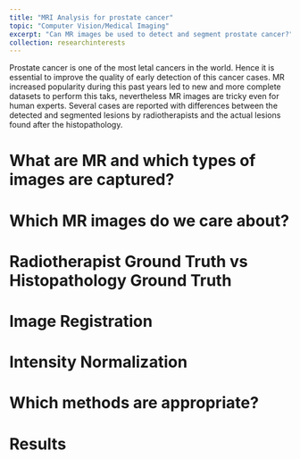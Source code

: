 ```yaml
---
title: "MRI Analysis for prostate cancer"
topic: "Computer Vision/Medical Imaging"
excerpt: "Can MR images be used to detect and segment prostate cancer?"
collection: researchinterests
---
```


Prostate cancer is one of the most letal cancers in the world. Hence it is essential to improve the quality of early detection of this cancer cases. MR increased popularity during this past years led to new and more complete datasets to perform this taks, nevertheless MR images are tricky even for human experts. Several cases are reported with differences between the detected and segmented lesions by radiotherapists and the actual lesions found after the histopathology. 

# What are MR and which types of images are captured? 

# Which MR images do we care about? 

# Radiotherapist Ground Truth vs Histopathology Ground Truth

# Image Registration 

# Intensity Normalization

# Which methods are appropriate? 

# Results
